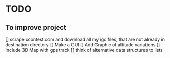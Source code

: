 # TODO

## To improve project

[] scrape xcontest.com and download all my igc files, that are not already in destination directory
[] Make a GUI
[] Add Graphic of altitude variations
[] Include 3D Map with gps track
[] think of alternative data structures to lists
